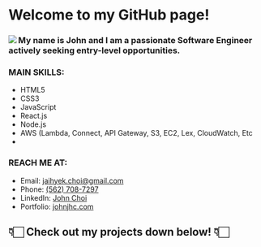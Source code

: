 # Welcome to my GitHub page!

<div>
 <div>
  <img align="left" src="https://user-images.githubusercontent.com/57784907/87011584-f7758100-c17c-11ea-953d-34b5a700c365.png">
 </div>
 <div>
  <h3>My name is John and I am a passionate Software Engineer actively seeking entry-level opportunities.</h3>
  <h3>MAIN SKILLS:</h3>
  <ul>
   <li>HTML5</li>
   <li>CSS3</li>
   <li>JavaScript</li>
   <li>React.js</li>
   <li>Node.js</li>
   <li>AWS (Lambda, Connect, API Gateway, S3, EC2, Lex, CloudWatch, Etc<li>
  </ul>
  <h3>REACH ME AT:</h3>
  <ul>
   <li>Email: <a href="mailto:jaihyek.choi@gmail.com">jaihyek.choi@gmail.com</a></li>
   <li>Phone: <a href="tel:1-562-708-7297">(562) 708-7297</a></li>
   <li>LinkedIn: <a href="https://www.linkedin.com/in/johnjaihyekchoi/">John Choi</a></li>
   <li>Portfolio: <a href="https://johnjhc.com">johnjhc.com</a></li>
  </ul>
 </div>
</div>

<div>
 <h2>
  👇🏻  Check out my projects down below! 👇🏻
 </h2>
</div>
<!--
**john-jaihyek-choi/john-jaihyek-choi** is a ✨ _special_ ✨ repository because its `README.md` (this file) appears on your GitHub profile.

Here are some ideas to get you started:

- 🔭 I’m currently working on ...
- 🌱 I’m currently learning ...
- 👯 I’m looking to collaborate on ...
- 🤔 I’m looking for help with ...
- 💬 Ask me about ...
- 📫 How to reach me: ...
- 😄 Pronouns: ...
- ⚡ Fun fact: ...
-->
